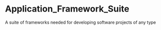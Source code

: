 # Application_Framework_Suite
A suite of frameworks needed for developing software projects of any type 
